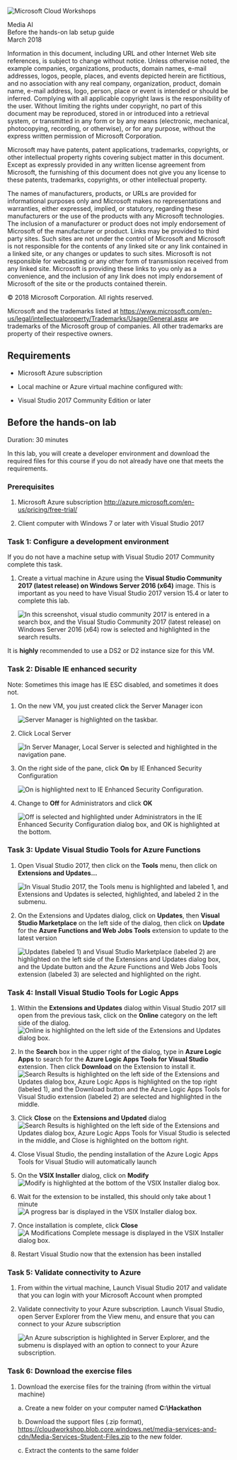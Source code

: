 ![](https://github.com/Microsoft/MCW-Template-Cloud-Workshop/raw/master/Media/ms-cloud-workshop.png "Microsoft Cloud Workshops")

<div class="MCWHeader1">
Media AI 
</div>

<div class="MCWHeader2">
Before the hands-on lab setup guide    
</div>

<div class="MCWHeader3">
March 2018
</div>

Information in this document, including URL and other Internet Web site references, is subject to change without notice. Unless otherwise noted, the example companies, organizations, products, domain names, e-mail addresses, logos, people, places, and events depicted herein are fictitious, and no association with any real company, organization, product, domain name, e-mail address, logo, person, place or event is intended or should be inferred. Complying with all applicable copyright laws is the responsibility of the user. Without limiting the rights under copyright, no part of this document may be reproduced, stored in or introduced into a retrieval system, or transmitted in any form or by any means (electronic, mechanical, photocopying, recording, or otherwise), or for any purpose, without the express written permission of Microsoft Corporation.

Microsoft may have patents, patent applications, trademarks, copyrights, or other intellectual property rights covering subject matter in this document. Except as expressly provided in any written license agreement from Microsoft, the furnishing of this document does not give you any license to these patents, trademarks, copyrights, or other intellectual property.

The names of manufacturers, products, or URLs are provided for informational purposes only and Microsoft makes no representations and warranties, either expressed, implied, or statutory, regarding these manufacturers or the use of the products with any Microsoft technologies. The inclusion of a manufacturer or product does not imply endorsement of Microsoft of the manufacturer or product. Links may be provided to third party sites. Such sites are not under the control of Microsoft and Microsoft is not responsible for the contents of any linked site or any link contained in a linked site, or any changes or updates to such sites. Microsoft is not responsible for webcasting or any other form of transmission received from any linked site. Microsoft is providing these links to you only as a convenience, and the inclusion of any link does not imply endorsement of Microsoft of the site or the products contained therein.

© 2018 Microsoft Corporation. All rights reserved.

Microsoft and the trademarks listed at <https://www.microsoft.com/en-us/legal/intellectualproperty/Trademarks/Usage/General.aspx> are trademarks of the Microsoft group of companies. All other trademarks are property of their respective owners.

## Requirements

-   Microsoft Azure subscription

-   Local machine or Azure virtual machine configured with:

-   Visual Studio 2017 Community Edition or later


## Before the hands-on lab

Duration: 30 minutes

In this lab, you will create a developer environment and download the required files for this course if you do not already have one that meets the requirements.

### Prerequisites

1.  Microsoft Azure subscription <http://azure.microsoft.com/en-us/pricing/free-trial/>

2.  Client computer with Windows 7 or later with Visual Studio 2017

### Task 1: Configure a development environment

If you do not have a machine setup with Visual Studio 2017 Community complete this task.

1.  Create a virtual machine in Azure using the **Visual Studio Community 2017 (latest release) on Windows Server 2016 (x64)** image. This is important as you need to have Visual Studio 2017 version 15.4 or later to complete this lab.

    ![In this screenshot, visual studio community 2017 is entered in a search box, and the Visual Studio Community 2017 (latest release) on Windows Server 2016 (x64) row is selected and highlighted in the search results.](images/Setup/image3.png "Use the image above to create a virtual machine in Azure")

It is **highly** recommended to use a DS2 or D2 instance size for this VM.

### Task 2: Disable IE enhanced security

Note: Sometimes this image has IE ESC disabled, and sometimes it does not.

1.  On the new VM, you just created click the Server Manager icon

    ![Server Manager is highlighted on the taskbar.](images/Setup/image4.png "Select Server Manager")

2.  Click Local Server

    ![In Server Manager, Local Server is selected and highlighted in the navigation pane.](images/Setup/image5.png "Select Local Server")

3.  On the right side of the pane, click **On** by IE Enhanced Security Configuration

    ![On is highlighted next to IE Enhanced Security Configuration.](images/Setup/image6.png "Turn IE Enhanced Security Configuration on")

4.  Change to **Off** for Administrators and click **OK**

    ![Off is selected and highlighted under Administrators in the IE Enhanced Security Configuration dialog box, and OK is highlighted at the bottom.](images/Setup/image7.png "Turn Administrators off")

### Task 3: Update Visual Studio Tools for Azure Functions

1.  Open Visual Studio 2017, then click on the **Tools** menu, then click on **Extensions and Updates...**

    ![In Visual Studio 2017, the Tools menu is highlighted and labeled 1, and Extensions and Updates is selected, highlighted, and labeled 2 in the submenu.](images/Setup/image8.png "Select Extensions and Updates")

1.  On the Extensions and Updates dialog, click on **Updates**, then **Visual Studio Marketplace** on the left side of the dialog, then click on **Update** for the **Azure Functions and Web Jobs Tools** extension to update to the latest version

    ![Updates (labeled 1) and Visual Studio Marketplace (labeled 2) are highlighted on the left side of the Extensions and Updates dialog box, and the Update button and the Azure Functions and Web Jobs Tools extension (labeled 3) are selected and highlighted on the right.](images/Setup/image9.png "Update Azure Functions and Web Jobs Tools")

### Task 4: Install Visual Studio Tools for Logic Apps

1.  Within the **Extensions and Updates** dialog within Visual Studio 2017 sill open from the previous task, click on the **Online** category on the left side of the dialog.\
    ![Online is highlighted on the left side of the Extensions and Updates dialog box.](images/Setup/image10.png "Select the Online category")

2.  In the **Search** box in the upper right of the dialog, type in **Azure Logic Apps** to search for the **Azure Logic Apps Tools for Visual Studio** extension. Then click **Download** on the Extension to install it.\
    ![Search Results is highlighted on the left side of the Extensions and Updates dialog box, Azure Logic Apps is highlighted on the top right (labeled 1), and the Download button and the Azure Logic Apps Tools for Visual Studio extension (labeled 2) are selected and highlighted in the middle.](images/Setup/image11.png "Download Azure Logic Apps Tools for Visual Studio")
    

3.  Click **Close** on the **Extensions and Updated** dialog![Search Results is highlighted on the left side of the Extensions and Updates dialog box, Azure Logic Apps Tools for Visual Studio is selected in the middle, and Close is highlighted on the bottom right.](images/Setup/image12.png "Close the Extensions and Updated dialog box")

4.  Close Visual Studio, the pending installation of the Azure Logic Apps Tools for Visual Studio will automatically launch

5.  On the **VSIX Installer** dialog, click on **Modify**\
    ![Modify is highlighted at the bottom of the VSIX Installer dialog box.](images/Setup/image13.png "Select Modify")

6.  Wait for the extension to be installed, this should only take about 1 minute\
    ![A progress bar is displayed in the VSIX Installer dialog box.](images/Setup/image14.png "Wait for the extension to install")

7.  Once installation is complete, click **Close**\
    ![A Modifications Complete message is displayed in the VSIX Installer dialog box.](images/Setup/image15.png "Close the installer")

8.  Restart Visual Studio now that the extension has been installed

### Task 5: Validate connectivity to Azure

1.  From within the virtual machine, Launch Visual Studio 2017 and validate that you can login with your Microsoft Account when prompted

2.  Validate connectivity to your Azure subscription. Launch Visual Studio, open Server Explorer from the View menu, and ensure that you can connect to your Azure subscription

    ![An Azure subscription is highlighted in Server Explorer, and the submenu is displayed with an option to connect to your Azure subscription.](images/Setup/image16.png "Validate connectivity")

### Task 6: Download the exercise files 

1.  Download the exercise files for the training (from within the virtual machine)

    a.  Create a new folder on your computer named **C:\\Hackathon**

    b.  Download the support files (.zip format), <https://cloudworkshop.blob.core.windows.net/media-services-and-cdn/Media-Services-Student-Files.zip> to the new folder.

    c.  Extract the contents to the same folder
